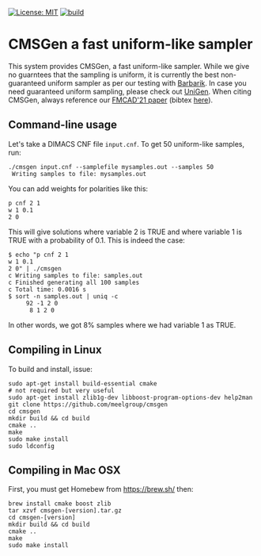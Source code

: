 [![License: MIT](https://img.shields.io/badge/License-MIT-yellow.svg)](https://opensource.org/licenses/MIT)
[![build](https://github.com/meelgroup/cmsgen/actions/workflows/build.yml/badge.svg)](https://github.com/meelgroup/cmsgen/actions/workflows/build.yml)

CMSGen a fast uniform-like sampler
===========================================

This system provides CMSGen, a fast uniform-like sampler. While we give no guarntees that the sampling is uniform, it is currently the best non-guaranteed uniform sampler as per our testing with [Barbarik](https://github.com/meelgroup/barbarik). In case you need guaranteed uniform sampling, please check out [UniGen](https://github.com/meelgroup/unigen). When citing CMSGen, always reference our [FMCAD'21 paper](https://meelgroup.github.io/files/publications/fmcad21_shakuni.pdf) (bibtex [here](https://meelgroup.github.io/publication/fmcad21/cite.bib)).

Command-line usage
-----
Let's take a DIMACS CNF file `input.cnf`. To get 50 uniform-like samples, run:

```
./cmsgen input.cnf --samplefile mysamples.out --samples 50
 Writing samples to file: mysamples.out
```

You can add weights for polarities like this:
```
p cnf 2 1
w 1 0.1
2 0
```

This will give solutions where variable 2 is TRUE and where variable 1 is TRUE with a probability of 0.1. This is indeed the case:

```
$ echo "p cnf 2 1
w 1 0.1
2 0" | ./cmsgen
c Writing samples to file: samples.out
c Finished generating all 100 samples
c Total time: 0.0016 s
$ sort -n samples.out | uniq -c
     92 -1 2 0
      8 1 2 0
```

In other words, we got 8% samples where we had variable 1 as TRUE.


Compiling in Linux
-----

To build and install, issue:

```
sudo apt-get install build-essential cmake
# not required but very useful
sudo apt-get install zlib1g-dev libboost-program-options-dev help2man
git clone https://github.com/meelgroup/cmsgen
cd cmsgen
mkdir build && cd build
cmake ..
make
sudo make install
sudo ldconfig
```

Compiling in Mac OSX
-----

First, you must get Homebew from https://brew.sh/ then:

```
brew install cmake boost zlib
tar xzvf cmsgen-[version].tar.gz
cd cmsgen-[version]
mkdir build && cd build
cmake ..
make
sudo make install
```
